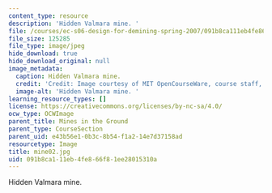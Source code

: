 ```yaml
---
content_type: resource
description: 'Hidden Valmara mine. '
file: /courses/ec-s06-design-for-demining-spring-2007/091b8ca111eb4fe866f81ee28015310a_mine02.jpg
file_size: 125285
file_type: image/jpeg
hide_download: true
hide_download_original: null
image_metadata:
  caption: Hidden Valmara mine.
  credit: 'Credit: Image courtesy of MIT OpenCourseWare, course staff, and students.'
  image-alt: 'Hidden Valmara mine. '
learning_resource_types: []
license: https://creativecommons.org/licenses/by-nc-sa/4.0/
ocw_type: OCWImage
parent_title: Mines in the Ground
parent_type: CourseSection
parent_uid: e43b56e1-0b3c-8b54-f1a2-14e7d37158ad
resourcetype: Image
title: mine02.jpg
uid: 091b8ca1-11eb-4fe8-66f8-1ee28015310a
---
```

Hidden Valmara mine. 